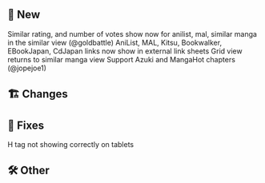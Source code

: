 ## 🥳 New
Similar rating, and number of votes show now for anilist, mal, similar manga in the similar view (@goldbattle)
AniList, MAL, Kitsu, Bookwalker, EBookJapan, CdJapan links now show in external link sheets
Grid view returns to similar manga view
Support Azuki and MangaHot chapters (@jopejoe1)
## 🏗️ Changes
## 🐜 Fixes
H tag not showing correctly on tablets
## 🛠️ Other